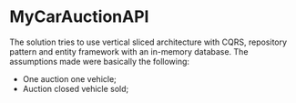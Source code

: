 # MyCarAuctionAPI
The solution tries to use vertical sliced architecture with CQRS, repository pattern and entity framework with an in-memory database.
The assumptions made were basically the following:
- One auction one vehicle;
- Auction closed vehicle sold;
